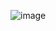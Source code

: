 ![image](https://user-images.githubusercontent.com/53336715/82287725-80aed980-99be-11ea-9a01-e448735ecb28.png)
